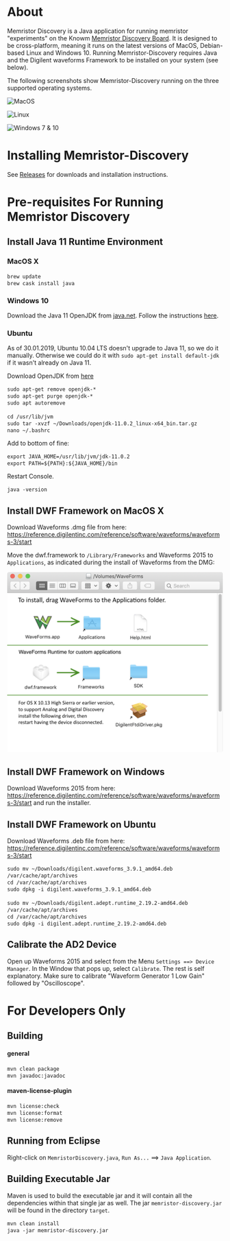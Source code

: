 # About

Memristor Discovery is a Java application for running memristor "experiments" on the Knowm [Memristor Discovery Board](http://knowm.org/product/memristor-discovery/). It is designed to be cross-platform, meaning it runs on the latest versions of MacOS, Debian-based Linux and Windows 10. Running Memristor-Discovery requires Java and the Digilent waveforms Framework to be installed on your system (see below).

The following screenshots show Memristor-Discovery running on the three supported operating systems.

![MacOS](_img/MD_MacOS_Hysteresis.png)

![Linux](_img/MD_Linux_DC.png)

![Windows 7 & 10](_img/MD_Windows_Pulse.PNG)

# Installing Memristor-Discovery

See [Releases](https://github.com/knowm/memristor-discovery/releases) for downloads and installation instructions.

# Pre-requisites For Running Memristor Discovery

## Install Java 11 Runtime Environment

### MacOS X
 
    brew update
    brew cask install java

### Windows 10

Download the Java 11 OpenJDK from [java.net](http://jdk.java.net/11/). Follow the instructions [here](https://stackoverflow.com/a/52531093/1625820).

### Ubuntu

As of 30.01.2019, Ubuntu 10.04 LTS doesn't upgrade to Java 11, so we do it manually. Otherwise we could do it with `sudo apt-get install default-jdk` if it wasn't already on Java 11. 

Download OpenJDK from [here](https://jdk.java.net/11/)

```
sudo apt-get remove openjdk-*
sudo apt-get purge openjdk-*
sudo apt autoremove

cd /usr/lib/jvm
sudo tar -xvzf ~/Downloads/openjdk-11.0.2_linux-x64_bin.tar.gz
nano ~/.bashrc
```

Add to bottom of fine:

```
export JAVA_HOME=/usr/lib/jvm/jdk-11.0.2
export PATH=${PATH}:${JAVA_HOME}/bin
```

Restart Console.

```
java -version
```
    
## Install DWF Framework on MacOS X

Download Waveforms .dmg file from here: <https://reference.digilentinc.com/reference/software/waveforms/waveforms-3/start>

Move the dwf.framework to `/Library/Frameworks` and Waveforms 2015 to `Applications`, as indicated during the install of Waveforms from the DMG:

![](./_img/Framework.png)

## Install DWF Framework on Windows

Download Waveforms 2015 from here: <https://reference.digilentinc.com/reference/software/waveforms/waveforms-3/start> and run the installer.

## Install DWF Framework on Ubuntu

Download Waveforms .deb file from here: <https://reference.digilentinc.com/reference/software/waveforms/waveforms-3/start>


```
sudo mv ~/Downloads/digilent.waveforms_3.9.1_amd64.deb /var/cache/apt/archives
cd /var/cache/apt/archives
sudo dpkg -i digilent.waveforms_3.9.1_amd64.deb
    
sudo mv ~/Downloads/digilent.adept.runtime_2.19.2-amd64.deb /var/cache/apt/archives
cd /var/cache/apt/archives
sudo dpkg -i digilent.adept.runtime_2.19.2-amd64.deb
```


## Calibrate the AD2 Device

Open up Waveforms 2015 and select from the Menu `Settings ==> Device Manager`. In the Window that pops up, select `Calibrate`. The rest is self explanatory. Make sure to calibrate "Waveform Generator 1 Low Gain" followed by "Oscilloscope".


# For Developers Only

## Building

#### general

    mvn clean package  
    mvn javadoc:javadoc  
    
#### maven-license-plugin

    mvn license:check
    mvn license:format
    mvn license:remove

## Running from Eclipse

Right-click on `MemristorDiscovery.java`, `Run As...` ==> `Java Application`.

## Building Executable Jar

Maven is used to build the executable jar and it will contain all the dependencies within that single jar as well. The jar `memristor-discovery.jar` will be found in the directory `target`.

    mvn clean install
    java -jar memristor-discovery.jar
    

    